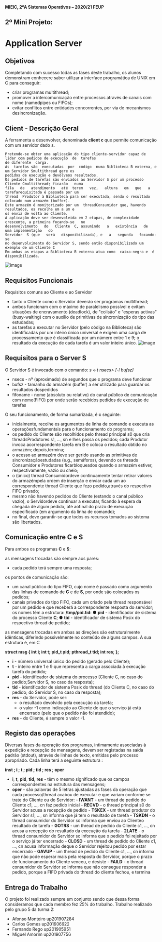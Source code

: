 **MIEIC, 2ºA Sistemas Operativos – 2020/21 FEUP**

## 2º Mini Projeto:

# Application Server

## Objetivos

Completando com sucesso todas as fases deste trabalho, os alunos demonstram conhecere saber utilizar a interface programática de UNIX em C para conseguir:
- criar programas multithread;
- promover a intercomunicação entre processos através de canais com nome (namedpipes ou FIFOs);
- evitar   conflitos   entre   entidades   concorrentes,   por   via   de   mecanismos   desincronização.

## Client - Descrição Geral 

A ferramenta a desenvolver, denominada **client c** que permite comunicação com um servidor dado s.

```
Pretende-se obter uma aplicação do tipo cliente-servidor capaz de lidar com pedidos de execução  de  tarefas
de diferente  carga.
As  tarefas são  executadas  por  código  numa Biblioteca B externa, e um Servidor Smultithread gere os 
pedidos de execução e devolveos resultados.
Os pedidos de tarefas são enviados ao Servidor S por um processo Cliente Cmultithread; ficarão   numa   
fila   de   atendimento   até  terem   vez,   altura   em   que   a   tarefarequisitada é passada por um
thread  Produtor à Biblioteca para ser executada, sendo o resultado colocado num armazém (buffer).
Este armazém é monitorizado por um  threadConsumidor que, havendo resultados, os recolhe um a um e
os envia de volta ao Cliente.
A aplicação deve ser desenvolvida em 2 etapas, de complexidade crescente, a primeira focando-se   no
desenvolvimento   do   Cliente  C, assumindo   a   existência   de   uma implementação   do   
Servidor  S (que   será   disponibilizada), e   a   segunda   focando-se   
no desenvolvimento do Servidor S, sendo então disponibilizado um exemplo de um Cliente C
Em ambas as etapas a Biblioteca B externa atua como  caixa-negra e  é disponibilizada.
```
![image](https://user-images.githubusercontent.com/55672106/116570273-0bec5b00-a902-11eb-89be-11ad5d1f2fc5.png)

## Requisitos Funcionais

Requisitos comuns ao Cliente e ao Servidor
- tanto o Cliente como o Servidor deverão ser programas multithread;
- ambos funcionam com o máximo de paralelismo possível e evitam situações de encravamento (deadlock), de "colisão" e "esperas activas" (busy-waiting) com o auxílio de primitivas de sincronização do tipo das estudadas;
- as tarefas a executar no Servidor (pelo código na Biblioteca) são identificadas por um inteiro único universal e exigem uma carga de processamento que é classificada por um número entre 1 e 9; o resultado da execução de cada tarefa é um valor inteiro único.
![image](https://user-images.githubusercontent.com/55672106/116574042-40ade180-a905-11eb-9267-4f9fff88a215.png)

## Requisitos para o Server S
O Servidor S é invocado com o comando:
*s <-t nsecs> [-l bufsz] <fifoname>*

- nsecs - nº (aproximado) de segundos que o programa deve funcionar
- bufsz - tamanho do armazém (buffer) a ser utilizado para guardar os resultados dospedidos
- fifoname - nome (absoluto ou relativo) do canal público de comunicação com nome(FIFO) por onde serão recebidos pedidos de execução de tarefas

O seu funcionamento, de forma sumarizada, é o seguinte:
- inicialmente, recolhe os argumentos de linha de comando e executa as operaçõesfundamentais para o funcionamento do programa;
- os   pedido   do  Cliente   são  recolhidos   pelo  thread  principal  s0  que   cria  threadsProdutores  s1,   ...,  sn e   lhes   passa   os   pedidos;   cada   Produtor   invoca   acorrespondente   tarefa   em  B  e   coloca   o   resultado   obtido   no   armazém;   depois,termina;
- o   acesso   ao   armazém   deve   ser   gerido   usando   as   primitivas   de   sincronizaçãoestudadas (e.g., semáforos), devendo os threads  Consumidor e Produtores ficarbloqueados quando o armazém estiver, respectivamente, vazio ou cheio;
- o (único) thread Consumidordeve continuamente tentar retirar valores do armazémpela ordem de inserção e enviar cada um  ao correspondente thread Cliente que fezo pedido,através do respectivo FIFO privado;
- mesmo não havendo pedidos do Cliente (estando o canal público vazio), o Servidordeve continuar a executar, ficando à espera da chegada de algum pedido, até aofinal do prazo de execução especificado (em argumento da linha de comando);
- no final, deve garantir-se que todos os recursos tomados ao sistema são libertados.

## Comunicação entre C e S
Para ambos os programas **C** e **S**:

as mensagens trocadas são sempre aos pares:
- cada pedido terá sempre uma resposta;

os pontos de comunicação são:
- um canal público do tipo FIFO, cujo nome é passado como argumento das linhas de comando de **C** e de **S**, por onde são colocados os pedidos;
- canais privados do tipo FIFO, cada um criado pela  thread responsável por um pedido e que receberá a correspondente resposta do servidor; os nomes têm a estrutura: **/tmp/pid.tid**:
      ● **pid** - identificador de sistema do processo Cliente **C**;
      ● **tid** - identificador de sistema Posix do respectivo thread de pedido;
      
as   mensagens   trocadas   em   ambas   as   direções   são   estruturalmente   idênticas, diferindo possivelmente no conteúdo de alguns campos. A sua estrutura é, em C
        
**struct msg { int i; int t; pid_t pid; pthread_t tid; int res; };**

- **i** - número universal único do pedido (gerado pelo Cliente);
- **t** - inteiro entre 1 e 9 que representa a carga associada à execução  tarefa do pedido;
- **pid** - identificador de sistema do processo (Cliente  C, no caso do pedido;Servidor S, no caso da resposta);
- **tid** - identificador de sistema Posix do thread (do Cliente C, no caso do pedido; do Servidor S, no caso da resposta);
- **res** - do Servidor, pode ser:
    - o resultado devolvido pela execução da tarefa;
    - o   valor   -1   como   indicação   ao   Cliente   de   que   o   serviço   já   está encerrado (pelo que o pedido não foi atendido);
- **res** - do Cliente, é sempre o valor -1.
  
## Registo das operações

Diversas   fases   da   operação   dos   programas,   intimamente   associadas   à  expedição   e recepção de mensagens,
devem ser registadas na saída padrão (stdout), através de linhas de texto, emitidas pelo processo apropriado. 
Cada linha terá a seguinte estrutura :

**inst ; i ; t ; pid ; tid ; res ; oper**
  
  - **i**, **t**, **pid**, **tid**, **res** - têm o mesmo significado que os campos correspondentes na estrutura das mensagens;
  - **oper** - são palavras de 5 letras ajustadas às fases da operação que cada processo/thread  acabou   de   executar   e   que   variam   conforme   se   trate  do Cliente ou do Servidor:
        - **IWANT** - um thread de pedido do Cliente c1, ..., cn faz pedido inicial
        - **RECVD** - o thread principal s0 do Servidor acusa a recepção de pedido
        - **TSKEX** - um thread produtor do Servidor s1, ..., sn informa que já tem o resultado de tarefa
        - **TSKDN** - o thread consumidor do Servidor sc informa que enviou ao Clienteo resultado de tarefa
        - **GOTRS** - um thread de pedido do Cliente c1, ..., cn acusa a recepção do resultado da execução da tarefa
        - **2LATE**  - o  thread  consumidor do Servidor  sc  informa que o pedido foi rejeitado por o serviço já ter encerrado
        - **CLOSD** - um thread de pedido do Cliente c1, ..., cn acusa informação deque o Servidor rejeitou pedido por estar encerrado
        - **GAVUP** - um thread de pedido do Cliente c1, ..., cn informa que não pode esperar mais pela resposta do Servidor, porque o prazo de funcionamento do Cliente venceu, e desiste
        - **FAILD**  - o  thread consumidor do Servidor  sc  informa que não consegue responder a pedido, porque a FIFO privada do thread do cliente fechou, e termina




## Entrega do Trabalho

O projeto foi realizado sempre em conjunto sendo que dessa forma consideramos que cada membro fez 25% do trabalho.
Trabalho realizado pelo grupo 5 da turma 2:
- Afonso Monteiro up201907284
- Carlos Gomes up201906622
- Fernando Rego up201905951
- Miguel Amorim up201907756


